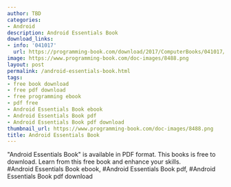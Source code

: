 ```yaml
---
author: TBD
categories:
- Android
description: Android Essentials Book
download_links:
- info: '041017'
  url: https://programming-book.com/download/2017/ComputerBooks/041017/Android Essentials.pdf
image: https://www.programming-book.com/doc-images/8488.png
layout: post
permalink: /android-essentials-book.html
tags:
- free book download
- free pdf download
- free programming ebook
- pdf free
- Android Essentials Book ebook
- Android Essentials Book pdf
- Android Essentials Book pdf download
thumbnail_url: https://www.programming-book.com/doc-images/8488.png
title: Android Essentials Book
---
```


 
<div class="item-desc text-justify">
  "Android Essentials Book" is available in PDF format. This books is free to download. Learn from this free book and enhance your skills.
  <br>
  #Android Essentials Book ebook, #Android Essentials Book pdf, #Android Essentials Book pdf download
</div>